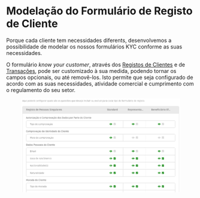 # Modelação do Formulário de Registo de Cliente

Porque cada cliente tem necessidades diferents, desenvolvemos a possibilidade de modelar os nossos formulários KYC conforme as suas necessidades.

O formulário _know your customer_, através dos [Registos de Clientes](../customer-registrations/) e de [Transações](../registo-de-transacoes/), pode ser customizado à sua medida, podendo tornar os campos opcionais, ou até removê-los. Isto permite que seja configurado de acordo com as suas necessidades, atividade comercial e cumprimento com o regulamento do seu setor.

<figure><img src="../../.gitbook/assets/modelacao (1).jpg" alt=""><figcaption></figcaption></figure>
